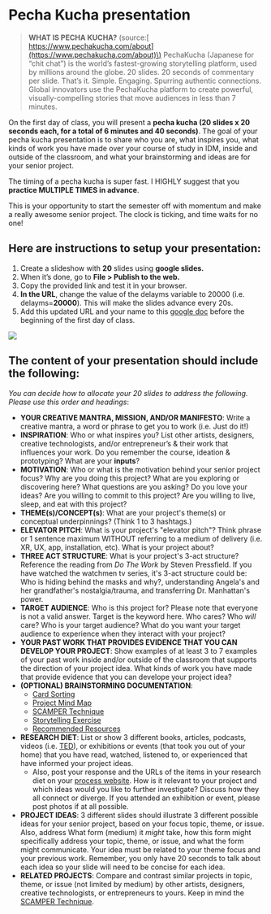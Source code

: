 # Pecha Kucha presentation

> **WHAT IS PECHA KUCHA?** \(source:[ https://www.pechakucha.com/about](https://www.pechakucha.com/about)\) PechaKucha \(Japanese for “chit chat”\) is the world’s fastest-growing storytelling platform, used by millions around the globe. 20 slides. 20 seconds of commentary per slide. That’s it. Simple. Engaging. Spurring authentic connections. Global innovators use the PechaKucha platform to create powerful, visually-compelling stories that move audiences in less than 7 minutes.

On the first day of class, you will present a **pecha kucha \(20 slides x 20 seconds each, for a total of 6 minutes and 40 seconds\)**. The goal of your pecha kucha presentation is to share who you are, what inspires you, what kinds of work you have made over your course of study in IDM, inside and outside of the classroom, and what your brainstorming and ideas are for your senior project.

The timing of a pecha kucha is super fast. I HIGHLY suggest that you **practice MULTIPLE TIMES in advance**.

This is your opportunity to start the semester off with momentum and make a really awesome senior project. The clock is ticking, and time waits for no one!

## Here are instructions to setup your presentation:

1. Create a slideshow with **20** slides using **google slides.**
2. When it’s done, go to **File &gt; Publish to the web.**
3. Copy the provided link and test it in your browser. 
4. **In the URL**, change the value of the delayms variable to 20000 \(i.e. delayms=**20000**\). This will make the slides advance every 20s.
5. Add this updated URL and your name to this [google doc](https://docs.google.com/document/d/1heIWOJUxQf3SznwbfG87WPuZw6iBFCSSI6UuPsSw2kA/edit) before the beginning of the first day of class.

![](https://github.com/IDMNYU/Senior-Project-SP-2021-Duff/tree/f733c3a299af78aa29514d4bd2736819eb5319cd/.gitbook/assets/publish.png)

## The content of your presentation should include the following:

_You can decide how to allocate your 20 slides to address the following. Please use this order and headings_:

* **YOUR CREATIVE MANTRA, MISSION, AND/OR MANIFESTO**: Write a creative mantra, a word or phrase to get you to work \(i.e. Just do it!\)
* **INSPIRATION**: Who or what inspires you? List other artists, designers, creative technologists, and/or entrepreneur’s & their work that influences your work. Do you remember the course, ideation & prototyping? What are your **inputs**?
* **MOTIVATION**: Who or what is the motivation behind your senior project focus? Why are you doing this project? What are you exploring or discovering here? What questions are you asking? Do you love your ideas? Are you willing to commit to this project? Are you willing to live, sleep, and eat with this project?
* **THEME\(s\)/CONCEPT\(s\)**: What are your project's theme\(s\) or conceptual underpinnings? \(Think 1 to 3 hashtags.\)
* **ELEVATOR PITCH**: What is your project's "elevator pitch"? Think phrase or 1 sentence maximum WITHOUT referring to a medium of delivery \(i.e. XR, UX, app, installation, etc\). What is your project about?
* **THREE ACT STRUCTURE**: What is your project's 3-act structure? Reference the reading from _Do The Work_ by Steven Pressfield. If you have watched the watchmen tv series, it's 3-act structure could be: Who is hiding behind the masks and why?, understanding Angela's and her grandfather's nostalgia/trauma, and transferring Dr. Manhattan's power.
* **TARGET AUDIENCE**: Who is this project for? Please note that everyone is not a valid answer. Target is the keyword here. Who cares? Who _will_ care? Who is your target audience? What do you want your target audience to experience when they interact with your project?
* **YOUR PAST WORK THAT PROVIDES EVIDENCE THAT YOU CAN DEVELOP YOUR PROJECT**: Show examples of at least 3 to 7 examples of your past work inside and/or outside of the classroom that supports the direction of your project idea. What kinds of work you have made that provide evidence that you can develope  your project idea?
* **\(OPTIONAL\) BRAINSTORMING DOCUMENTATION**: 
  * [Card Sorting](../brainstorming/card_sorting.md)
  * [Project Mind Map](http://lifehacker.com/how-to-use-mind-maps-to-unleash-your-brains-creativity-1348869811) 
  * [SCAMPER Technique](http://www.mindtools.com/pages/article/newCT_02.htm)
  * [Storytelling Exercise](../brainstorming/storytelling_exercise.md)
  * [Recommended Resources](../recommended_resources.md)
* **RESEARCH DIET**: List or show 3 different books, articles, podcasts, videos \(i.e. [TED](http://www.ted.com)\), or exhibitions or events \(that took you out of your home\) that you have read, watched, listened to, or experienced that have informed your project ideas. 
  * Also, post your response and the URLs of the items in your research diet on your [process website](website.md). How is it relevant to your project and which ideas would you like to further investigate? Discuss how they all connect or diverge. If you attended an exhibition or event, please post photos if at all possible.
* **PROJECT IDEAS**: 3 different slides should illustrate 3 different possible ideas for your senior project, based on your focus topic, theme, or issue. Also, address What form \(medium\) it _might_ take, how this form might specifically address your topic, theme, or issue, and what the form might communicate. Your idea must be related to your theme focus and your previous work. Remember, you only have 20 seconds to talk about each idea so your slide will need to be concise for each idea.
* **RELATED PROJECTS**: Compare and contrast similar projects in topic, theme, or issue \(not limited by medium\) by other artists, designers, creative technologists, or entrepreneurs to yours. Keep in mind the [SCAMPER Technique](http://www.mindtools.com/pages/article/newCT_02.htm).

